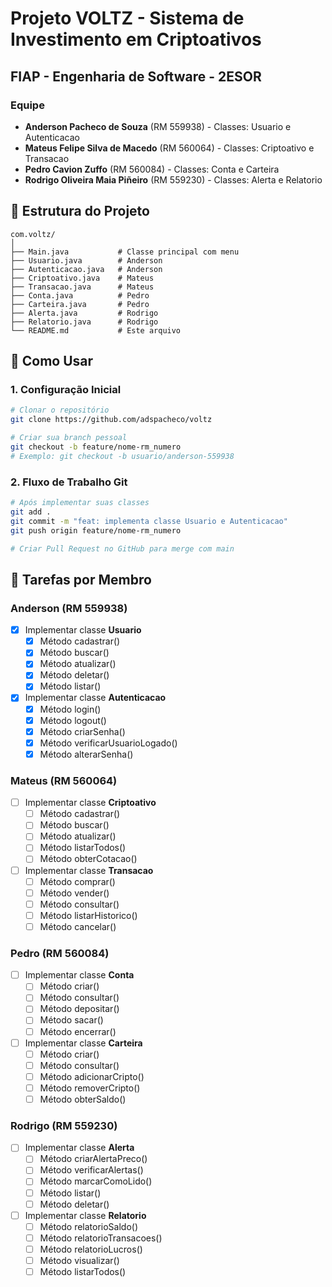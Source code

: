 # Projeto VOLTZ - Sistema de Investimento em Criptoativos

## FIAP - Engenharia de Software - 2ESOR

### Equipe
- **Anderson Pacheco de Souza** (RM 559938) - Classes: Usuario e Autenticacao
- **Mateus Felipe Silva de Macedo** (RM 560064) - Classes: Criptoativo e Transacao
- **Pedro Cavion Zuffo** (RM 560084) - Classes: Conta e Carteira
- **Rodrigo Oliveira Maia Piñeiro** (RM 559230) - Classes: Alerta e Relatorio

## 📂 Estrutura do Projeto

```
com.voltz/
│
├── Main.java           # Classe principal com menu
├── Usuario.java        # Anderson
├── Autenticacao.java   # Anderson
├── Criptoativo.java    # Mateus
├── Transacao.java      # Mateus
├── Conta.java          # Pedro
├── Carteira.java       # Pedro  
├── Alerta.java         # Rodrigo
├── Relatorio.java      # Rodrigo
└── README.md           # Este arquivo
```

## 🚀 Como Usar

### 1. Configuração Inicial

```bash
# Clonar o repositório
git clone https://github.com/adspacheco/voltz

# Criar sua branch pessoal
git checkout -b feature/nome-rm_numero
# Exemplo: git checkout -b usuario/anderson-559938
```

### 2. Fluxo de Trabalho Git

```bash
# Após implementar suas classes
git add .
git commit -m "feat: implementa classe Usuario e Autenticacao"
git push origin feature/nome-rm_numero

# Criar Pull Request no GitHub para merge com main
```

## 📝 Tarefas por Membro

### Anderson (RM 559938)
- [x] Implementar classe **Usuario**
    - [x] Método cadastrar()
    - [x] Método buscar()
    - [x] Método atualizar()
    - [x] Método deletar()
    - [x] Método listar()

- [x] Implementar classe **Autenticacao**
    - [x] Método login()
    - [x] Método logout()
    - [x] Método criarSenha()
    - [x] Método verificarUsuarioLogado()
    - [x] Método alterarSenha()

### Mateus (RM 560064)
- [ ] Implementar classe **Criptoativo**
    - [ ] Método cadastrar()
    - [ ] Método buscar()
    - [ ] Método atualizar()
    - [ ] Método listarTodos()
    - [ ] Método obterCotacao()

- [ ] Implementar classe **Transacao**
    - [ ] Método comprar()
    - [ ] Método vender()
    - [ ] Método consultar()
    - [ ] Método listarHistorico()
    - [ ] Método cancelar()

### Pedro (RM 560084)
- [ ] Implementar classe **Conta**
    - [ ] Método criar()
    - [ ] Método consultar()
    - [ ] Método depositar()
    - [ ] Método sacar()
    - [ ] Método encerrar()

- [ ] Implementar classe **Carteira**
    - [ ] Método criar()
    - [ ] Método consultar()
    - [ ] Método adicionarCripto()
    - [ ] Método removerCripto()
    - [ ] Método obterSaldo()

### Rodrigo (RM 559230)
- [ ] Implementar classe **Alerta**
    - [ ] Método criarAlertaPreco()
    - [ ] Método verificarAlertas()
    - [ ] Método marcarComoLido()
    - [ ] Método listar()
    - [ ] Método deletar()

- [ ] Implementar classe **Relatorio**
    - [ ] Método relatorioSaldo()
    - [ ] Método relatorioTransacoes()
    - [ ] Método relatorioLucros()
    - [ ] Método visualizar()
    - [ ] Método listarTodos()
